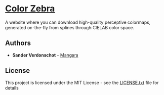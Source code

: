 # [Color Zebra](https://mangara.github.io/Color-Zebra/)

A website where you can download high-quality perceptive colormaps, generated on-the-fly from splines through CIELAB color space.

## Authors

* **Sander Verdonschot** - [Mangara](https://github.com/Mangara)

## License

This project is licensed under the MIT License - see the [LICENSE.txt](LICENSE.txt) file for details